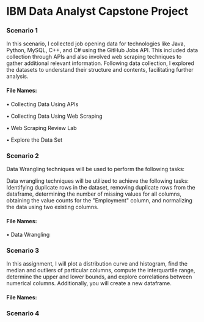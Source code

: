 # IBM Data Analyst Capstone Project

### Scenario 1
In this scenario, I collected job opening data for technologies like Java, Python, MySQL, C++, and C# using the GitHub Jobs API.
This included data collection through APIs and also involved web scraping techniques to gather additional relevant information. 
Following data collection, I explored the datasets to understand their structure and contents, facilitating further analysis.

#### File Names:

•	Collecting Data Using APIs

•	Collecting Data Using Web Scraping

•	Web Scraping Review Lab

•	Explore the Data Set


### Scenario 2

Data Wrangling techniques will be used to perform the following tasks:

Data wrangling techniques will be utilized to achieve the following tasks: Identifying duplicate rows in the dataset, 
removing duplicate rows from the dataframe, determining the number of missing values for all columns, 
obtaining the value counts for the "Employment" column, and normalizing the data using two existing columns. 

#### File Names:

• Data Wrangling


### Scenario 3

In this assignment, I will plot a distribution curve and histogram, find the median and outliers of particular columns, 
compute the interquartile range, determine the upper and lower bounds, and explore correlations between numerical columns. 
Additionally, you will create a new dataframe.

#### File Names:



### Scenario 4

